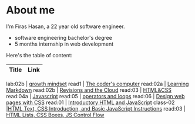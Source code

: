 # About me
 I'm Firas Hasan, a 22 year old software engineer.

- software engineering bachelor's degree
- 5 months internship in web development

Here's the table of content:

Title        |         Link
------------ |----------------------

lab:02b      | [growth mindset](102/lab02b.md)
read1        | [The coder's computer](102/read1.md)
read:02a     | [Learning Markdown](102/read02a.md)
read:02b     | [Revisions and the Cloud](102/read02b.md)
read:03      | [HTML&CSS](102/read03.md)
read:04a     | [Javascript](102/read04a.md)
read:05      | [operators and loops](102/read05.md)
read:06      | [Design web pages with CSS](102/read06.md)
read:01      | [Introductory HTML and JavaScript](201/read01.md)
class-02  |[HTML Text, CSS Introduction, and Basic JavaScript Instructions](201/class-02.md)
read:03      | [HTML Lists, CSS Boxes, JS Control Flow](201/read:03.md)